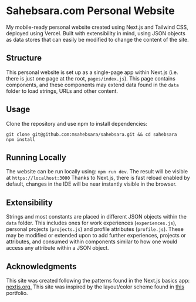 # Sahebsara.com Personal Website

My mobile-ready personal website created using Next.js and Tailwind CSS, deployed using Vercel. Built with extensibility in mind, using JSON objects as data stores that can easily be modified to change the content of the site.

## Structure

This personal website is set up as a single-page app within Next.js (i.e. there is just one page at the root, `pages/index.js`). This page contains components, and these components may extend data found in the `data` folder to load strings, URLs and other content.

## Usage

Clone the repository and use npm to install dependencies:

```
git clone git@github.com:msahebsara/sahebsara.git && cd sahebsara
npm install
```

## Running Locally

The website can be run locally using: `npm run dev`. The result will be visible at `https://localhost:3000`
Thanks to Next.js, there is fast reload enabled by default, changes in the IDE will be near instantly visible in the browser.

## Extensibility

Strings and most constants are placed in different JSON objects within the `data` folder. This includes ones for work experiences (`experiences.js`), personal projects (`projects.js`) and profile attributes (`profile.js`). These may be modified or extended upon to add further experiences, projects or attributes, and consumed within components similar to how one would access any attribute within a JSON object.

## Acknowledgments

This site was created following the patterns found in the Next.js basics app: <a href="https://nextjs.org/learn/basics/create-nextjs-app"> nextjs.org.</a>
This site was inspired by the layout/color scheme found in <a href="https://github.com/boularbahsmail/Software-Developer-Portfolio">this</a> portfolio.
